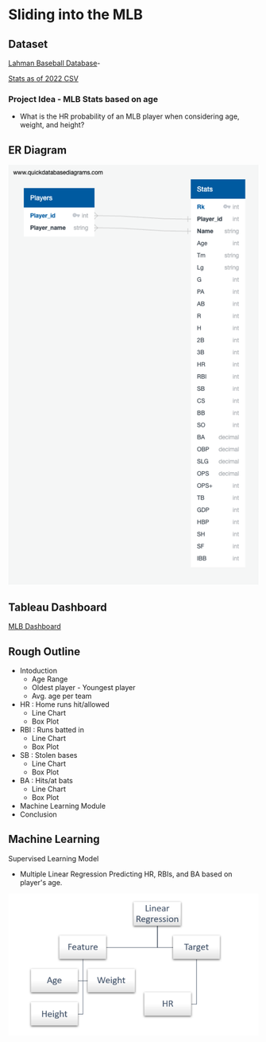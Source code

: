 # Sliding into the MLB

## Dataset
[Lahman Baseball Database](http://seanlahman.com/download-baseball-database/)- 

[Stats as of 2022 CSV](https://github.com/chadwickbureau/baseballdatabank/archive/refs/tags/v2023.1.zip)


### Project Idea - MLB Stats based on age
- What is the HR probability of an MLB player when considering age, weight, and height?

## ER Diagram
![](https://github.com/LeishMarrero/SlidingIntoTheMLB/blob/main/Project_Images/QuickDBD-export.png)

## Tableau Dashboard
[MLB Dashboard](https://public.tableau.com/views/MLBProject_16831646424700/SBonMap?:language=en-US&publish=yes&:display_count=n&:origin=viz_share_link)

## Rough Outline
- Intoduction
  - Age Range
  - Oldest player - Youngest player
  - Avg. age per team
- HR : Home runs hit/allowed
  - Line Chart
  - Box Plot
- RBI : Runs batted in
  - Line Chart
  - Box Plot
- SB : Stolen bases
  - Line Chart
  - Box Plot
- BA : Hits/at bats
  - Line Chart
  - Box Plot
- Machine Learning Module
- Conclusion

## Machine Learning
Supervised Learning Model
- Multiple Linear Regression
Predicting HR, RBIs, and BA based on player's age.

![PaperModel1](Project_Images/PaperModel1.png)
